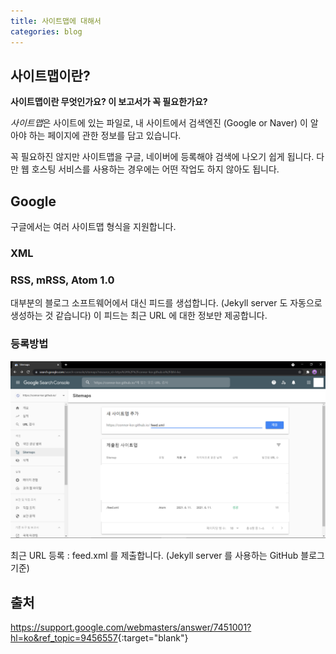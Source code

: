 ```yaml
---
title: 사이트맵에 대해서
categories: blog
---
```


## 사이트맵이란?

**사이트맵이란 무엇인가요? 이 보고서가 꼭 필요한가요?**

*사이트맵*은 사이트에 있는 파일로, 내 사이트에서 검색엔진 (Google or Naver) 이 알아야 하는 페이지에 관한 정보를 담고 있습니다.

꼭 필요하진 않지만 사이트맵을 구글, 네이버에 등록해야 검색에 나오기 쉽게 됩니다. 다만 웹 호스팅 서비스를 사용하는 경우에는 어떤 작업도 하지 않아도 됩니다.

## Google

구글에서는 여러 사이트맵 형식을 지원합니다.

### XML

### RSS, mRSS, Atom 1.0

대부분의 블로그 소프트웨어에서 대신 피드를 생섭합니다. (Jekyll server 도 자동으로 생성하는 것 같습니다) 이 피드는 최근 URL 에 대한 정보만 제공합니다.

### 등록방법

![1](/assets/images/1.png)

최근 URL 등록 : feed.xml 를 제출합니다. (Jekyll server 를 사용하는 GitHub 블로그 기준)















## 출처

<https://support.google.com/webmasters/answer/7451001?hl=ko&ref_topic=9456557>{:target="blank"}